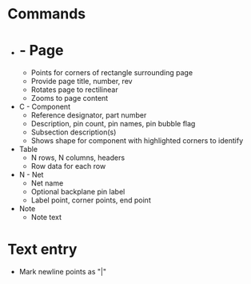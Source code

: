 # Commands
* # - Page
  * Points for corners of rectangle surrounding page
  * Provide page title, number, rev
  * Rotates page to rectilinear
  * Zooms to page content
* C - Component
  * Reference designator, part number
  * Description, pin count, pin names, pin bubble flag
  * Subsection description(s)
  * Shows shape for component with highlighted corners to identify
* Table
  * N rows, N columns, headers
  * Row data for each row
* N - Net
  * Net name
  * Optional backplane pin label
  * Label point, corner points, end point
* Note
  * Note text

# Text entry
  * Mark newline points as "|"
